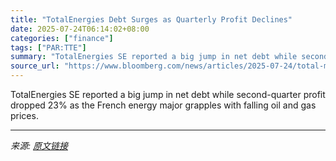 ```yaml
---
title: "TotalEnergies Debt Surges as Quarterly Profit Declines"
date: 2025-07-24T06:14:02+08:00
categories: ["finance"]
tags: ["PAR:TTE"]
summary: "TotalEnergies SE reported a big jump in net debt while second-quarter profit dropped 23% as the French energy major grapples with falling oil and gas prices."
source_url: "https://www.bloomberg.com/news/articles/2025-07-24/total-maintains-buybacks-even-as-profit-falls-and-debt-rises"
---
```


TotalEnergies SE reported a big jump in net debt while second-quarter profit dropped 23% as the French energy major grapples with falling oil and gas prices.

---

*来源: [原文链接](https://www.bloomberg.com/news/articles/2025-07-24/total-maintains-buybacks-even-as-profit-falls-and-debt-rises)*
